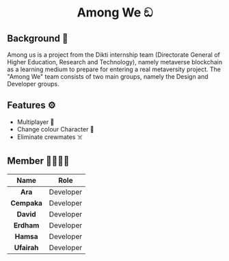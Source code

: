 <div align="center">
  <h1>Among We ඞ </h1>
</div>

## Background 📄
Among us is a project from the Dikti internship team (Directorate General of Higher Education, Research and Technology), 
namely metaverse blockchain as a learning medium to prepare for entering a real metaversity project. 
The "Among We" team consists of two main groups, namely the Design and Developer groups.

## Features ⚙
- Multiplayer 👥 
- Change colour Character 🤡
- Eliminate crewmates ☠️


## Member 👱‍♂️👩🏻
| Name | Role |
| :---: | :---: |
| **Ara** | Developer |
| **Cempaka** | Developer |
| **David** | Developer |
| **Erdham** | Developer |
| **Hamsa** | Developer |
| **Ufairah** | Developer |
